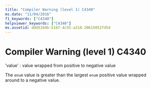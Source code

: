 ```yaml
---
title: "Compiler Warning (level 1) C4340"
ms.date: "11/04/2016"
f1_keywords: ["C4340"]
helpviewer_keywords: ["C4340"]
ms.assetid: ddd5344b-5167-4c55-a318-20615052fd54
---
```

# Compiler Warning (level 1) C4340

'value' : value wrapped from positive to negative value

The `enum` value is greater than the largest `enum` positive value wrapped around to a negative value.
